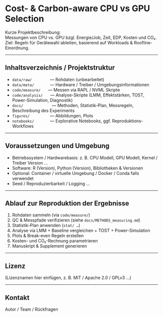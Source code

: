 # Cost- & Carbon-aware CPU vs GPU Selection

Kurze Projektbeschreibung:  
Messungen von CPU vs. GPU bzgl. Energie/Job, Zeit, EDP, Kosten und CO₂. Ziel: Regeln für Gerätewahl ableiten, basierend auf Workloads & Roofline-Einordnung.

---

## Inhaltsverzeichnis / Projektstruktur

- `data/raw/`     — Rohdaten (unbearbeitet)  
- `data/meta/`     — Hardware / Treiber / Umgebungsinformationen  
- `code/measure/`   — Messen via RAPL / NVML Skripte  
- `code/analysis/`   — Analyse-Skripte (LMM, Effektstärken, TOST, Power-Simulation, Diagnostik)  
- `docs/`        — Methoden, Statistik-Plan, Messregeln, Beschreibung des Experiments  
- `figures/`      — Abbildungen, Plots  
- `notebooks/`     — Explorative Notebooks, ggf. Reproduktions-Workflows

---

## Voraussetzungen und Umgebung

- Betriebssystem / Hardwarebasis: z. B. CPU Modell, GPU Modell, Kernel / Treiber Version …  
- Software: R (Version), Python (Version), Bibliotheken & Versionen  
- Optional: Container / virtuelle Umgebung / Docker / Conda falls verwendet  
- Seed / Reproduzierbarkeit / Logging …

---

## Ablauf zur Reproduktion der Ergebnisse

1. Rohdaten sammeln (via `code/measure/`)  
2. QC & Messpfade verifizieren (siehe `docs/METHODS_measuring.md`)  
3. Statistik-Plan anwenden (`stat/ …`)  
4. Analyse via LMM + Baseline vergleichen + TOST + Power-Simulation  
5. Plots & Break-even Regeln erstellen  
6. Kosten- und CO₂-Rechnung parametrieren  
7. Manuskript & Supplement generieren

---

## Lizenz

(Lizenznamen hier einfügen, z. B. MIT / Apache 2.0 / GPLv3 …)

---

## Kontakt

Autor / Team / Rückfragen  
